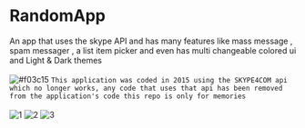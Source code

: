 # RandomApp
An app that uses the skype API and has many features like mass message , spam messager , a list item picker and even has multi changeable colored ui and Light &amp; Dark themes<br><br>
![#f03c15](https://placehold.co/15x15/f03c15/f03c15.png) `This application was coded in 2015 using the SKYPE4COM api which no longer works, any code that uses that api has been removed from the application's code
this repo is only for memories`<br><br>
![1](https://user-images.githubusercontent.com/25421570/212605586-9043eea0-b155-4767-9943-66fbb4a65e69.jpg)
![2](https://user-images.githubusercontent.com/25421570/212605590-f91fc7f0-52ba-463a-94c8-f5e244256b3a.jpg)
![3](https://user-images.githubusercontent.com/25421570/212605594-58ec23f4-df73-4cac-9808-22a774bf03dc.jpg)
